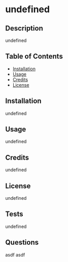 # undefined

## Description
undefined

## Table of Contents
- [Installation](#installation)
- [Usage](#usage)
- [Credits](#credits)
- [License](#license)

## Installation
undefined

## Usage
undefined

## Credits
undefined

## License
undefined

## Tests
undefined

## Questions
asdf
asdf
